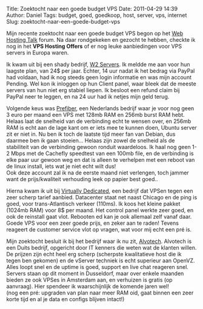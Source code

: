 Title: Zoektocht naar een goede budget VPS
Date: 2011-04-29 14:39
Author: Daniel
Tags: budget, goed, goedkoop, host, server, vps, internet
Slug: zoektocht-naar-een-goede-budget-vps

Mijn recente zoektocht naar een goede budget VPS begon op het [Web
Hosting Talk](http://www.webhostingtalk.com) forum. Na daar rondgekeken en gezocht te hebben, checkte
ik nog in het **VPS Hosting Offers** of er nog leuke aanbiedingen voor
VPS servers in Europa waren.

Ik kwam uit bij een shady bedrijf, [W2 Servers](http://www.w2servers.com). Ik meldde me aan voor
hun laagste plan, van 24\$ per jaar. Echter, 14 uur nadat ik het bedrag
via PayPal had voldaan, had ik nog steeds geen login informatie en was
mijn account Pending. Wel kon ik inloggen op hun Client panel, waar
bleek dat de meeste servers van hun niet erg stabiel liepen. Ik besloot
een refund claim bij PayPal neer te leggen, en na 24 uur had ik netjes
mijn geld terug.

Volgende keus was [Prefiber](http://www.prefiber.nl), een Nederlands bedrijf waar je voor nog
geen 3 euro per maand een VPS met 128mb RAM en 256mb burst RAM hebt.
Helaas laat de snelheid van de verbinding echt te wensen over, en 256mb
RAM is echt aan de lage kant om er iets mee te kunnen doen, Ubuntu
server zit er niet in. Nu ben ik toch de laatste tijd meer fan van
Debian, dus daarmee ben ik gaan stoeien... Helaas zijn zowel de snelheid
als de stabiliteit van de verbinding gewoon ronduit waardeloos. Ik haal
nog geen 1-2 Mbps met de Cachefly speedtest van een 100mb file, en de
verbinding is elke paar uur gewoon weg en dat is alleen te verhelpen met
een reboot van de linux install, iets wat je niet echt wilt dus!  
Ook deze account zal ik na de eerste maand niet verlengen, toch jammer
want de prijs/kwaliteit verhouding leek op papier best goed..

Hierna kwam ik uit bij [Virtually Dedicated](http://www.virtuallydedicated.com), een bedrijf dat VPSen
tegen een zeer scherp tarief aanbied. Datacenter staat net naast Chicago
en de ping is goed, voor trans-Atlantisch verkeer (110ms). Ik koos het
kleine pakket (1024mb RAM) voor 8\$ per maand. Het control panel werkte
zeer goed, en ook de reinstall gaat vlot. Rebooten ed kan je ook
allemaal zelf vanaf daar. Goede VPS voor een zeer goede prijs, en zeker
aan te raden! Tevens reageert de customer service vlot op vragen, wat
voor mij echt een pré is.

Mijn zoektocht besluit ik bij het bedrijf waar ik nu zit, [Alvotech](http://www.alvotech.de).
Alvotech is een Duits bedrijf, opgericht door IT kenners die weten wat
de klanten willen. De prijzen zijn echt heel erg scherp (scherpste
kwalitatieve host die ik tegen ben gekomen) en de vServer techniek is
echt superieur aan OpenVZ. Alles loopt snel en de uptime is goed,
support en live chat reageren snel. Servers staan op dit moment in
Dusseldorf, maar over enkele maanden bieden ze ook VPSes in Amsterdam
aan, en verhuizen is gratis (op aanvraag). Hier spendeer ik
waarschijnlijk de komende jaren wel!  
(nog een pré: upgraden van plan naar meer RAM oid, gaat binnen een zeer
korte tijd en al je data en configs blijven intact!)